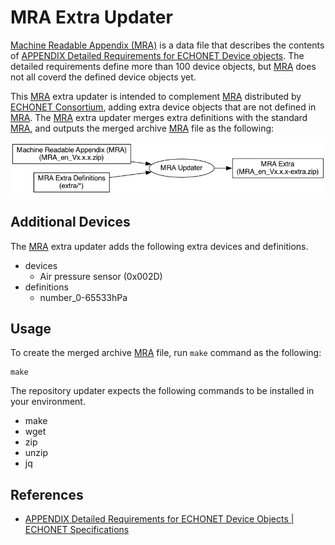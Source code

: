 # MRA Extra Updater

[Machine Readable Appendix (MRA)][mra] is a data file that describes the contents of [APPENDIX Detailed Requirements for ECHONET Device objects][app]. The detailed requirements define more than 100 device objects, but [MRA][mra] does not all coverd the defined device objects yet.

This [MRA][mra] extra updater is intended to complement [MRA][mra] distributed by [ECHONET Consortium][eneto], adding extra device objects that are not defined in [MRA][mra]. The [MRA][mra] extra updater merges extra definitions with the standard [MRA][mra], and outputs the merged archive [MRA][mra] file as the following:

![](img/mra-extra-flow.png)

## Additional Devices

The [MRA][mra] extra updater adds the following extra devices and definitions.

- devices
  - Air pressure sensor (0x002D)
- definitions
  - number_0-65533hPa

## Usage

To create the merged archive [MRA][mra] file, run `make` command as the following:

```
make
```

The repository updater expects the following commands to be installed in your environment.

- make
- wget
- zip
- unzip
- jq

## References

- [APPENDIX Detailed Requirements for ECHONET Device Objects | ECHONET Specifications]()

[mra]:https://echonet.jp/spec_mra_rp1_en/
[eneto]:https://echonet.jp/organization_en/
[app]:https://echonet.jp/spec-en/
